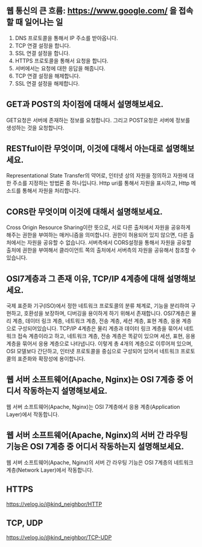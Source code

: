 ## 웹 통신의 큰 흐름: https://www.google.com/ 을 접속할 때 일어나는 일
1. DNS 프로토콜을 통해서 IP 주소를 받아옵니다.
2. TCP 연결 설정을 합니다.
3. SSL 연결 설정을 합니다.
4. HTTPS 프로토콜을 통해서 요청을 합니다.
5. 서버에서는 요청에 대한 응답을 해줍니다.
6. TCP 연결 설정을 해제합니다.
7. SSL 연결 설정을 해제합니다.

## GET과 POST의 차이점에 대해서 설명해보세요.
GET요청은 서버에 존재하는 정보를 요청합니다. 그리고 POST요청은 서버에 정보를 생성하는 것을 요청합니다. 

## RESTful이란 무엇이며, 이것에 대해서 아는대로 설명해보세요.
Representational State Transfer의 약어로, 인터넷 상의 자원을 정의하고 자원에 대한 주소를 지정하는 방법론 중 하나입니다.
Http uri를 통해서 자원을 표시하고, Http 메소드를 통해서 자원을 처리합니다. 
 
## CORS란 무엇이며 이것에 대해서 설명해보세요.
Cross Origin Resource Sharing이란 뜻으로, 서로 다른 출처에서 자원을 공유하게 해주는 권한을 부여하는 매커니즘을 의미합니다.
권한이 허용되어 있지 않으면, 다른 출처에서는 자원을 공유할 수 없습니다. 서버측에서 CORS설정을 통해서 자원을 공유할 출처에 권한을
부여해서 클라이언트 쪽의 출처에서 서버측의 자원을 공유해서 참조할 수 있습니다.

## OSI7계층과 그 존재 이유, TCP/IP 4계층에 대해 설명해보세요.
국제 표준화 기구(ISO)에서 정한 네트워크 프로토콜의 분류 체계로, 기능을 분리하여 구현하고, 호환성을 보장하며, 디버깅을 용이하게 하기 위해서 존재합니다.
OSI7계층은 물리 계층, 데이터 링크 계층, 네트워크 계층, 전송 계층, 세션 계층, 표현 계층, 응용 계층으로 구성되어있습니다.
TCP/IP 4계층은 물리 계층과 데이터 링크 계층을 묶어서 네트워크 접속 계층이라고 하고, 네트워크 계층, 전송 계층은 똑같이 있으며 세션, 표현, 응용 계층을 묶어서 
응용 계층으로 나타냅니다. 이렇게 총 4개의 계층으로 이루어져 있으며, OSI 모델보다 간단하고, 인터넷 프로토콜을 중심으로 구성되어 있어서 네트워크 프로토콜의 표준화와 확장성에 용이합니다.

## 웹 서버 소프트웨어(Apache, Nginx)는 OSI 7계층 중 어디서 작동하는지 설명해보세요.
웹 서버 소프트웨어(Apache, Nginx)는 OSI 7계층에서 응용 계층(Application Layer)에서 작동합니다.

## 웹 서버 소프트웨어(Apache, Nginx)의 서버 간 라우팅 기능은 OSI 7계층 중 어디서 작동하는지 설명해보세요.
웹 서버 소프트웨어(Apache, Nginx)의 서버 간 라우팅 기능은 OSI 7계층의 네트워크 계층(Network Layer)에서 작동합니다.

## HTTPS
https://velog.io/@kind_neighbor/HTTP

## TCP, UDP
https://velog.io/@kind_neighbor/TCP-UDP
